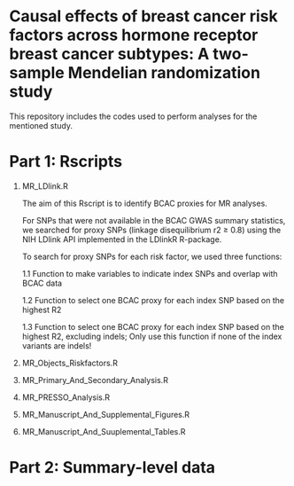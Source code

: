 # Causal effects of breast cancer risk factors across hormone receptor breast cancer subtypes: A two-sample Mendelian randomization study
This repository includes the codes used to perform analyses for the mentioned study.   
# Part 1: Rscripts
1. MR_LDlink.R
   
   The aim of this Rscript is to identify BCAC proxies for MR analyses.
   
   For SNPs that were not available in the BCAC GWAS summary statistics, we searched for proxy SNPs (linkage disequilibrium r2 ≥ 0.8) using the NIH LDlink API implemented in the LDlinkR R-package.
   
   To search for proxy SNPs for each risk factor, we used three functions:
   
   1.1 Function to make variables to indicate index SNPs and overlap with BCAC data

   1.2 Function to select one BCAC proxy for each index SNP based on the highest R2

   1.3 Function to select one BCAC proxy for each index SNP based on the highest R2, excluding indels;
       Only use this function if none of the index variants are indels!
   
3. MR_Objects_Riskfactors.R
   
4. MR_Primary_And_Secondary_Analysis.R
   
5. MR_PRESSO_Analysis.R
   
6. MR_Manuscript_And_Supplemental_Figures.R
    
7. MR_Manuscript_And_Suuplemental_Tables.R
    
# Part 2: Summary-level data
